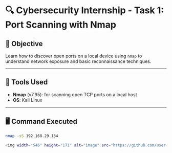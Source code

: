 # 🔍 Cybersecurity Internship - Task 1: Port Scanning with Nmap

## 📌 Objective
Learn how to discover open ports on a local device using `nmap` to understand network exposure and basic reconnaissance techniques.

---

## 🧰 Tools Used
- **Nmap** (v7.95): for scanning open TCP ports on a local host
- **OS**: Kali Linux

---

## 🖥️ Command Executed
```bash
nmap -sS 192.168.29.134

<img width="546" height="171" alt="image" src="https://github.com/user-attachments/assets/e748110f-5253-40c0-8155-ef074cd541e4" />
